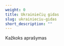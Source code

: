 ```yaml
---
weight: 0
title: Ukrainiečių gidas
slug: ukrainieciu-gidas
short_description: ""
---
```


Kažkoks aprašymas
